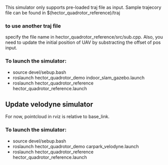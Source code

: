 This simulator only supports pre-loaded traj file as input. Sample trajecory file can be found in $(hector_quadrotor_reference)/traj

### to use another traj file
specify the file name in hector_quadrotor_reference/src/sub.cpp.
Also, you need to update  the initial position of UAV by substracting the offset of pos input.

### To launch the simulator:
- source devel/sebup.bash
- roslaunch hector_quadrotor_demo indoor_slam_gazebo.launch
- roslaunch hector_quadrotor_reference hector_quadrotor_reference.launch

## Update velodyne simulator

For  now, pointcloud in rviz is relative to base_link.
### To launch the simulator:

- source devel/sebup.bash
- roslaunch hector_quadrotor_demo carpark_velodyne.launch
- roslaunch hector_quadrotor_reference hector_quadrotor_reference.launch
